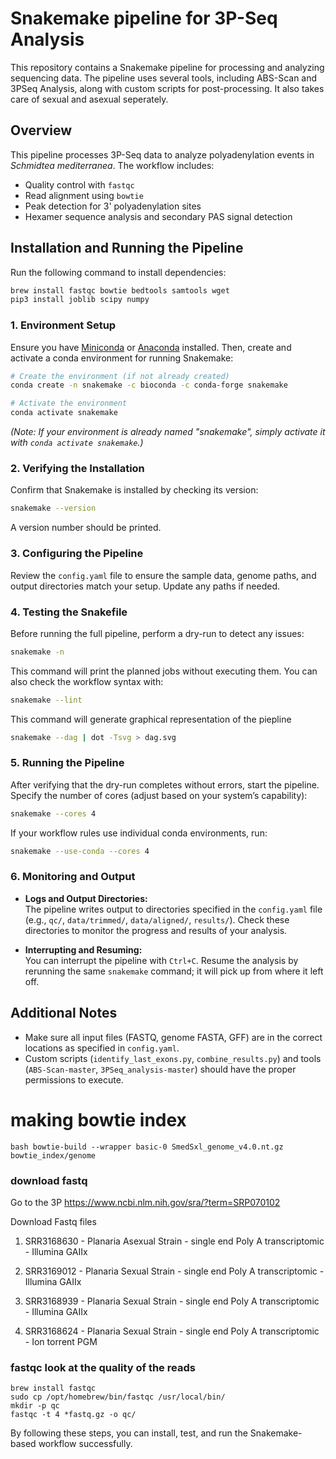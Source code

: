# Snakemake pipeline for 3P-Seq Analysis

This repository contains a Snakemake pipeline for processing and analyzing sequencing data. The pipeline uses several tools, including ABS-Scan and 3PSeq Analysis, along with custom scripts for post-processing. It also takes care of sexual and asexual seperately.

## Overview
This pipeline processes 3P-Seq data to analyze polyadenylation events in *Schmidtea mediterranea*. The workflow includes:
- Quality control with `fastqc`
- Read alignment using `bowtie`
- Peak detection for 3' polyadenylation sites
- Hexamer sequence analysis and secondary PAS signal detection

## Installation and Running the Pipeline
Run the following command to install dependencies:
```bash
brew install fastqc bowtie bedtools samtools wget
pip3 install joblib scipy numpy
```
### 1. Environment Setup

Ensure you have [Miniconda](https://docs.conda.io/en/latest/miniconda.html) or [Anaconda](https://www.anaconda.com/products/individual) installed. Then, create and activate a conda environment for running Snakemake:

```bash
# Create the environment (if not already created)
conda create -n snakemake -c bioconda -c conda-forge snakemake

# Activate the environment
conda activate snakemake
```

*(Note: If your environment is already named "snakemake", simply activate it with `conda activate snakemake`.)*

### 2. Verifying the Installation

Confirm that Snakemake is installed by checking its version:

```bash
snakemake --version
```

A version number should be printed.

### 3. Configuring the Pipeline

Review the `config.yaml` file to ensure the sample data, genome paths, and output directories match your setup. Update any paths if needed.

### 4. Testing the Snakefile

Before running the full pipeline, perform a dry-run to detect any issues:

```bash
snakemake -n
```

This command will print the planned jobs without executing them. You can also check the workflow syntax with:

```bash
snakemake --lint
```

This command will generate graphical representation of the piepline
```bash
snakemake --dag | dot -Tsvg > dag.svg
```

### 5. Running the Pipeline

After verifying that the dry-run completes without errors, start the pipeline. Specify the number of cores (adjust based on your system’s capability):

```bash
snakemake --cores 4
```

If your workflow rules use individual conda environments, run:

```bash
snakemake --use-conda --cores 4
```

### 6. Monitoring and Output

- **Logs and Output Directories:**  
  The pipeline writes output to directories specified in the `config.yaml` file (e.g., `qc/`, `data/trimmed/`, `data/aligned/`, `results/`). Check these directories to monitor the progress and results of your analysis.

- **Interrupting and Resuming:**  
  You can interrupt the pipeline with `Ctrl+C`. Resume the analysis by rerunning the same `snakemake` command; it will pick up from where it left off.

## Additional Notes

- Make sure all input files (FASTQ, genome FASTA, GFF) are in the correct locations as specified in `config.yaml`.
- Custom scripts (`identify_last_exons.py`, `combine_results.py`) and tools (`ABS-Scan-master`, `3PSeq_analysis-master`) should have the proper permissions to execute.

# making bowtie index

``bash
bowtie-build --wrapper basic-0 SmedSxl_genome_v4.0.nt.gz bowtie_index/genome
``

### download fastq 

Go to the 3P https://www.ncbi.nlm.nih.gov/sra/?term=SRP070102

Download Fastq files 

1. SRR3168630 - Planaria Asexual Strain - single end Poly A transcriptomic - Illumina GAIIx

2. SRR3169012 - Planaria Sexual Strain - single end Poly A transcriptomic - Illumina GAIIx

3. SRR3168939 - Planaria Sexual Strain - single end Poly A transcriptomic - Illumina GAIIx

4. SRR3168624 - Planaria Sexual Strain - single end Poly A transcriptomic - Ion torrent PGM


### fastqc look at the quality of the reads

```{bash eval=FALSE}
brew install fastqc
sudo cp /opt/homebrew/bin/fastqc /usr/local/bin/
mkdir -p qc
fastqc -t 4 *fastq.gz -o qc/
```

By following these steps, you can install, test, and run the Snakemake-based workflow successfully.
```
